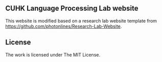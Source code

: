 
## CUHK Language Processing Lab website

This website is modified based on a research lab website template from https://github.com/photonlines/Research-Lab-Website. 

## License

The work is licensed under The MIT License.
